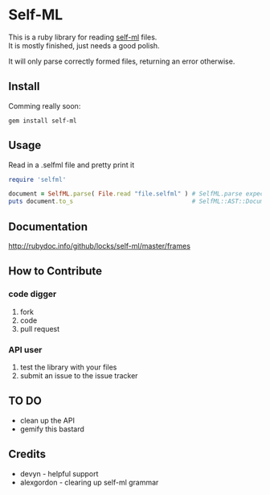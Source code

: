 # Self-ML

This is a ruby library for reading [self-ml](http://chocolatapp.com/blog/self-ml) files.  
It is mostly finished, just needs a good polish.

It will only parse correctly formed files, returning an error otherwise.

## Install

Comming really soon:

    gem install self-ml

## Usage

Read in a .selfml file and pretty print it

```ruby
require 'selfml'

document = SelfML.parse( File.read "file.selfml" ) # SelfML.parse expects a string and returns a SelfML::Document.
puts document.to_s                                 # SelfML::AST::Document.to_s provides the document in pretty printing format.
```

## Documentation

http://rubydoc.info/github/locks/self-ml/master/frames

## How to Contribute

### code digger
1. fork
2. code
3. pull request

### API user
1. test the library with your files
2. submit an issue to the issue tracker

## TO DO

* clean up the API
* gemify this bastard

## Credits

* devyn - helpful support
* alexgordon - clearing up self-ml grammar
